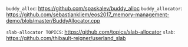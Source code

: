 
`buddy_alloc`: https://github.com/spaskalev/buddy_alloc
`buddy_allocator`: https://github.com/sebastiankliem/eos2017_memory-management-demo/blob/master/BuddyAllocator.cpp

`slab-allocator TOPICS`: https://github.com/topics/slab-allocator
`slab`: https://github.com/thibault-reigner/userland_slab
